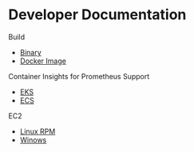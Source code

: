 # Developer Documentation

Build

- [Binary](build-aoc.md)
- [Docker Image](build-docker.md)

Container Insights for Prometheus Support

- [EKS](container-insight-install-aoc.md)
- [ECS](container-insights-ecs-prometheus.md)

EC2

- [Linux RPM](linux-rpm-demo.md)
- [Winows](windows-other-demo.md)